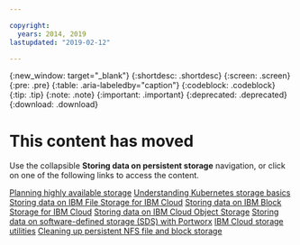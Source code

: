 ```yaml
---

copyright:
  years: 2014, 2019
lastupdated: "2019-02-12"

---
```


{:new_window: target="_blank"}
{:shortdesc: .shortdesc}
{:screen: .screen}
{:pre: .pre}
{:table: .aria-labeledby="caption"}
{:codeblock: .codeblock}
{:tip: .tip}
{:note: .note}
{:important: .important}
{:deprecated: .deprecated}
{:download: .download}


# This content has moved
Use the collapsible **Storing data on persistent storage** navigation, or click on one of the following links to access the content.

[Planning highly available storage](/docs/containers/cs_storage_planning.html#storage_planning)
[Understanding Kubernetes storage basics](/docs/containers/cs_storage_basics.html#kube_concepts)
[Storing data on IBM File Storage for IBM Cloud](/docs/containers/cs_storage_file.html#file_storage)
[Storing data on IBM Block Storage for IBM Cloud](/docs/containers/cs_storage_block.html#block_storage)
[Storing data on IBM Cloud Object Storage](/docs/containers/cs_storage_cos.html#object_storage)
[Storing data on software-defined storage (SDS) with Portworx](/docs/containers/cs_storage_portworx.html#portworx)
[IBM Cloud storage utilities](/docs/containers/cs_storage_utilities.html#utilities)
[Cleaning up persistent NFS file and block storage](/docs/containers/cs_storage_remove.html#cleanup)
